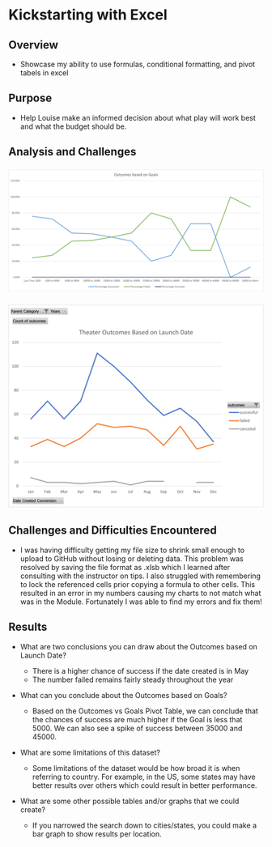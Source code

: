 # Kickstarting with Excel

## Overview
- Showcase my ability to use formulas, conditional formatting, and pivot tabels in excel

## Purpose
- Help Louise make an informed decision about what play will work best and what the budget should be.

## Analysis and Challenges

### ![Outcomes vs Goals](https://github.com/AdamSusey/Kickstart-Challenge/blob/main/Outcomes_vs_Goals.png)
### ![Theater Outcomes vs Launch](https://github.com/AdamSusey/Kickstart-Challenge/blob/main/Theater_Outcomes_vs_Launch.png)

## Challenges and Difficulties Encountered
- I was having difficulty getting my file size to shrink small enough to upload to GitHub without losing or deleting data. This problem was resolved by saving the file format as .xlsb which I learned after consulting with the instructor on tips. I also struggled with remembering to lock the referenced cells prior copying a formula to other cells. This resulted in an error in my numbers causing my charts to not match what was in the Module. Fortunately I was able to find my errors and fix them!

## Results

* What are two conclusions you can draw about the Outcomes based on Launch Date?

  - There is a higher chance of success if the date created is in May
  - The number failed remains fairly steady throughout the year 

* What can you conclude about the Outcomes based on Goals?
  - Based on the Outcomes vs Goals Pivot Table, we can conclude that the chances of success are much higher if the Goal is less that 5000. We can also see a spike of success between 35000 and 45000.

* What are some limitations of this dataset?
  - Some limitations of the dataset would be how broad it is when referring to country. For example, in the US, some states may have better results over others which could result in better performance. 

* What are some other possible tables and/or graphs that we could create?
  - If you narrowed the search down to cities/states, you could make a bar graph to show results per location.
